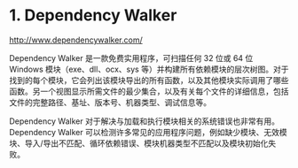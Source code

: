 # 1. Dependency Walker





http://www.dependencywalker.com/



Dependency Walker 是一款免费实用程序，可扫描任何 32 位或 64 位 Windows 模块（exe、dll、ocx、sys 等）并构建所有依赖模块的层次树图。对于找到的每个模块，它会列出该模块导出的所有函数，以及其他模块实际调用了哪些函数。另一个视图显示所需文件的最少集合，以及有关每个文件的详细信息，包括文件的完整路径、基址、版本号、机器类型、调试信息等。





Dependency Walker 对于解决与加载和执行模块相关的系统错误也非常有用。Dependency Walker 可以检测许多常见的应用程序问题，例如缺少模块、无效模块、导入/导出不匹配、循环依赖错误、模块机器类型不匹配以及模块初始化失败。



















